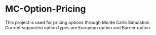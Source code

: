 # MC-Option-Pricing
This project is used for pricing options through Monte Carlo Simulation. Current supported option types are European option and Barrier option.
